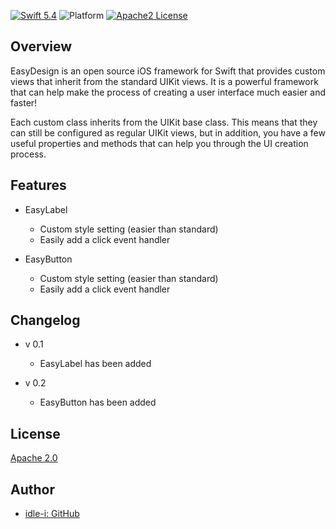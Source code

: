 [![Swift 5.4](https://img.shields.io/badge/Swift-5.4-orange.svg?style=flat)](https://swift.org)
![Platform](https://img.shields.io/cocoapods/p/ios?style=flat)
[![Apache2 License](https://img.shields.io/badge/license-Apache2-blue.svg?style=flat)](LICENSE)


## Overview

EasyDesign is an open source iOS framework for Swift that provides custom views that inherit from the standard UIKit views. It is a powerful framework that can help make the process of creating a user interface much easier and faster!

Each custom class inherits from the UIKit base class. This means that they can still be configured as regular UIKit views, but in addition, you have a few useful properties and methods that can help you through the UI creation process.

## Features

- EasyLabel
    - Custom style setting (easier than standard)
    - Easily add a click event handler

- EasyButton
    - Custom style setting (easier than standard)
    - Easily add a click event handler

## Changelog

- v 0.1
    - EasyLabel has been added

- v 0.2
    - EasyButton has been added

## License

[Apache 2.0](LICENSE)

## Author
- [idle-i: GitHub](https://github.com/idle-i)
